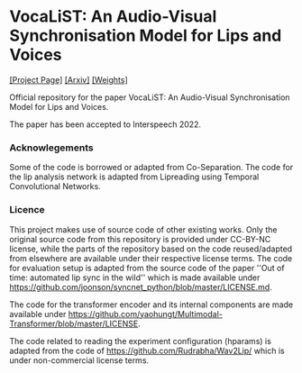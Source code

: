 # VocaLiST: An Audio-Visual Synchronisation Model for Lips and Voices
[[Project Page]](https://ipcv.github.io/VocaLiST/) [[Arxiv]](https://arxiv.org/abs/2204.02090) [[Weights]](https://drive.google.com/drive/folders/1-g4qHUNNcCZpmSqEflKMxPMvwnn9e88N?usp=sharing)

Official repository for the paper VocaLiST: An Audio-Visual Synchronisation Model for Lips and Voices. 

The paper has been accepted to Interspeech 2022.

### Acknowlegements

Some of the code is borrowed or adapted from Co-Separation. 
The code for the lip analysis network is adapted from 
Lipreading using Temporal Convolutional Networks.

### Licence
This project makes use of source code of other existing works. 
Only the original source code from this repository is provided under CC-BY-NC license, 
while the parts of the repository based on the code reused/adapted from elsewhere 
are available under their respective license terms. 
The code for evaluation setup is adapted from the source code of the paper 
''Out of time: automated lip sync in the wild'' which is made available under https://github.com/joonson/syncnet_python/blob/master/LICENSE.md.

The code for the transformer encoder and its internal components are made available under https://github.com/yaohungt/Multimodal-Transformer/blob/master/LICENSE.

The code related to reading the experiment configuration (hparams) is adapted from the code of https://github.com/Rudrabha/Wav2Lip/
which is under non-commercial license terms. 
